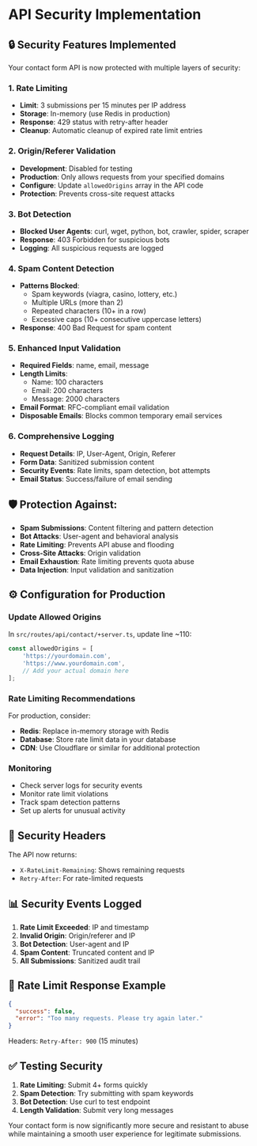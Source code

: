 # API Security Implementation

## 🔒 **Security Features Implemented**

Your contact form API is now protected with multiple layers of security:

### 1. **Rate Limiting**
- **Limit**: 3 submissions per 15 minutes per IP address
- **Storage**: In-memory (use Redis in production)
- **Response**: 429 status with retry-after header
- **Cleanup**: Automatic cleanup of expired rate limit entries

### 2. **Origin/Referer Validation**
- **Development**: Disabled for testing
- **Production**: Only allows requests from your specified domains
- **Configure**: Update `allowedOrigins` array in the API code
- **Protection**: Prevents cross-site request attacks

### 3. **Bot Detection**
- **Blocked User Agents**: curl, wget, python, bot, crawler, spider, scraper
- **Response**: 403 Forbidden for suspicious bots
- **Logging**: All suspicious requests are logged

### 4. **Spam Content Detection**
- **Patterns Blocked**:
  - Spam keywords (viagra, casino, lottery, etc.)
  - Multiple URLs (more than 2)
  - Repeated characters (10+ in a row)
  - Excessive caps (10+ consecutive uppercase letters)
- **Response**: 400 Bad Request for spam content

### 5. **Enhanced Input Validation**
- **Required Fields**: name, email, message
- **Length Limits**:
  - Name: 100 characters
  - Email: 200 characters  
  - Message: 2000 characters
- **Email Format**: RFC-compliant email validation
- **Disposable Emails**: Blocks common temporary email services

### 6. **Comprehensive Logging**
- **Request Details**: IP, User-Agent, Origin, Referer
- **Form Data**: Sanitized submission content
- **Security Events**: Rate limits, spam detection, bot attempts
- **Email Status**: Success/failure of email sending

## 🛡️ **Protection Against:**

- **Spam Submissions**: Content filtering and pattern detection
- **Bot Attacks**: User-agent and behavioral analysis
- **Rate Limiting**: Prevents API abuse and flooding
- **Cross-Site Attacks**: Origin validation
- **Email Exhaustion**: Rate limiting prevents quota abuse
- **Data Injection**: Input validation and sanitization

## ⚙️ **Configuration for Production**

### Update Allowed Origins
In `src/routes/api/contact/+server.ts`, update line ~110:

```typescript
const allowedOrigins = [
    'https://yourdomain.com',
    'https://www.yourdomain.com',
    // Add your actual domain here
];
```

### Rate Limiting Recommendations
For production, consider:
- **Redis**: Replace in-memory storage with Redis
- **Database**: Store rate limit data in your database
- **CDN**: Use Cloudflare or similar for additional protection

### Monitoring
- Check server logs for security events
- Monitor rate limit violations
- Track spam detection patterns
- Set up alerts for unusual activity

## 🚨 **Security Headers**

The API now returns:
- `X-RateLimit-Remaining`: Shows remaining requests
- `Retry-After`: For rate-limited requests

## 📊 **Security Events Logged**

1. **Rate Limit Exceeded**: IP and timestamp
2. **Invalid Origin**: Origin/referer and IP
3. **Bot Detection**: User-agent and IP
4. **Spam Content**: Truncated content and IP
5. **All Submissions**: Sanitized audit trail

## 🔄 **Rate Limit Response Example**

```json
{
  "success": false,
  "error": "Too many requests. Please try again later."
}
```

Headers: `Retry-After: 900` (15 minutes)

## ✅ **Testing Security**

1. **Rate Limiting**: Submit 4+ forms quickly
2. **Spam Detection**: Try submitting with spam keywords
3. **Bot Detection**: Use curl to test endpoint
4. **Length Validation**: Submit very long messages

Your contact form is now significantly more secure and resistant to abuse while maintaining a smooth user experience for legitimate submissions.
